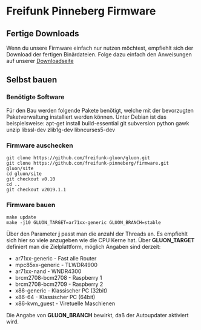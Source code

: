 # Freifunk Pinneberg Firmware

## Fertige Downloads
Wenn du unsere Firmware einfach nur nutzen möchtest, empfiehlt sich der Download der fertigen Binärdateien. Folge dazu einfach den Anweisungen auf unserer [Downloadseite](https://pinneberg.freifunk.net/download.html)

## Selbst bauen

### Benötigte Software
Für den Bau werden folgende Pakete benötigt, welche mit der bevorzugten Paketverwaltung installiert werden können.
Unter Debian ist das beispielsweise:
    apt-get install build-essential git subversion python gawk unzip libssl-dev zlib1g-dev libncurses5-dev

### Firmware auschecken
    git clone https://github.com/freifunk-gluon/gluon.git
    git clone https://github.com/freifunk-pinneberg/firmware.git gluon/site
    cd gluon/site
    git checkout v0.10
    cd ..
    git checkout v2019.1.1

### Firmware bauen
    make update
    make -j10 GLUON_TARGET=ar71xx-generic GLUON_BRANCH=stable

Über den Parameter **j** passt man die anzahl der Threads an. Es empfiehlt sich hier so viele anzugeben wie die CPU Kerne hat.
Über **GLUON_TARGET** definiert man die Zielplattform, möglich Angaben sind derzeit:

* ar71xx-generic - Fast alle Router
* mpc85xx-generic - TLWDR4900
* ar71xx-nand - WNDR4300
* brcm2708-bcm2708 - Raspberry 1
* brcm2708-bcm2709 - Raspberry 2
* x86-generic - Klassischer PC (32bit)
* x86-64 - Klassischer PC (64bit)
* x86-kvm_guest - Viretuelle Maschienen

Die Angabe von **GLUON_BRANCH** bewirkt, daß der Autoupdater aktiviert wird.
